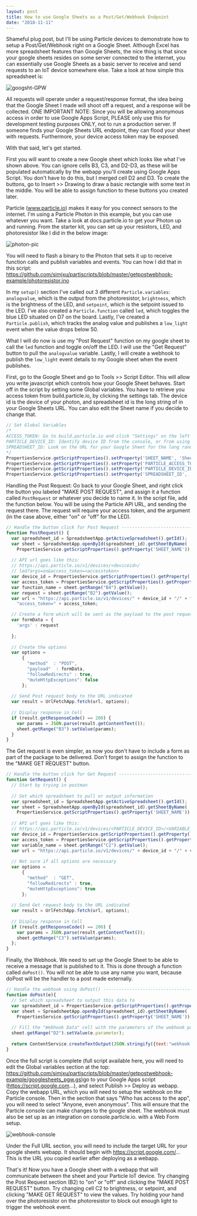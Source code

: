```yaml
---
layout: post
title: How to use Google Sheets as a Post/Get/Webhook Endpoint
date: "2018-11-11"
---
```


Shameful plug post, but I'll be using Particle devices to demonstrate how to setup a Post/Get/Webhook right on a Google Sheet. Although Excel has more spreadsheet features than Google Sheets, the nice thing is that since your google sheets resides on some server connected to the internet, you can essentially use Google Sheets as a basic server to receive and send requests to an IoT device somewhere else. Take a look at how simple this spreadsheet is:

![googsht-GPW](https://raw.githubusercontent.com/simjxu/simjxu.github.io/gh-pages/img/googlesht-getpostwebhk.jpg)

All requests will operate under a request/response format, the idea being that the Google Sheet I made will shoot off a request, and a response will be collected. ONE IMPORTANT NOTE: Since you will be allowing anonymous access in order to use Google Apps Script, PLEASE only use this for development testing purposes ONLY, not to run a production server. If someone finds your Google Sheets URL endpoint, they can flood your sheet with requests. Furthermore, your device access token may be exposed.

With that said, let's get started.

First you will want to create a new Google sheet which looks like what I've shown above. You can ignore cells B3, C3, and D2-D3, as these will be populated automatically by the webapp you'll create using Google Apps Script. You don't have to do this, but I merged cell D2 and D3. To create the buttons, go to Insert >> Drawing to draw a basic rectangle with some text in the middle. You will be able to assign function to these buttons you created later.

Particle (www.particle.io) makes it easy for you connect sensors to the internet. I'm using a Particle Photon in this example, but you can use whatever you want. Take a look at docs.particle.io to get your Photon up and running. From the starter kit, you can set up your resistors, LED, and photoresistor like I did in the below image:

![photon-pic](https://raw.githubusercontent.com/simjxu/simjxu.github.io/gh-pages/img/particle-photon.jpg)

You will need to flash a binary to the Photon that sets it up to receive function calls and publish variables and events. You can how I did that in this script: https://github.com/simjxu/partiscripts/blob/master/getpostwebhook-example/photoresistor.ino 

In my `setup()` section I've called out 3 different `Particle.variables`: `analogvalue`, which is the output from the photoresistor, `brightness`, which is the brightness of the LED, and `setpoint`, which is the setpoint issued to the LED. I've also created a `Particle.function` called `led`, which toggles the blue LED situated on D7 on the board. Lastly, I've created a `Particle.publish`, which tracks the analog value and publishes a `low_light` event when the value drops below 50. 

What I will do now is use my "Post Request" function on my google sheet to call the `led` function and toggle on/off the LED. I will use the "Get Request" button to pull the `analogvalue` variable. Lastly, I will create a webhook to publish the `low_light` event details to my Google sheet when the event publishes.

First, go to the Google Sheet and go to Tools >> Script Editor. This will allow you write javascript which controls how your Google Sheet behaves. Start off in the script by setting some Global variables. You have to retrieve you access token from build.particle.io, by clicking the settings tab. The device id is the device of your photon, and spreadsheet id is the long string of in your Google Sheets URL. You can also edit the Sheet name if you decide to change that.

```javascript
// Set Global Variables 
/* 
ACCESS_TOKEN: Go to build.particle.io and click "Settings" on the left side panel
PARTICLE_DEVICE_ID: Identify device ID from the console, or from using "particle list"
SPREADSHEET_ID: Look on the URL for your Google Sheet for the long random string
*/
PropertiesService.getScriptProperties().setProperty('SHEET_NAME', 'Sheet1');
PropertiesService.getScriptProperties().setProperty('PARTICLE_ACCESS_TOKEN', '<enter access token>');
PropertiesService.getScriptProperties().setProperty('PARTICLE_DEVICE_ID', '<enter device id>');
PropertiesService.getScriptProperties().setProperty('SPREADSHEET_ID', '<enter spreadsheetid>');
```

Handling the Post Request:
Go back to your Google Sheet, and right click the button you labeled "MAKE POST REQUEST", and assign it a function called `PostRequest` or whatever you decide to name it. In the script file, add the function below. You will be using the Particle API URL, and sending the request there. The request will require your access token, and the argument (in the case above, either "on" or "off" for the LED).

```javascript
// Handle the button click for Post Request -------------------------------------------------
function PostRequest() {
  var spreadsheet_id = SpreadsheetApp.getActiveSpreadsheet().getId();
  var sheet = SpreadsheetApp.openById(spreadsheet_id).getSheetByName( 
    PropertiesService.getScriptProperties().getProperty('SHEET_NAME'));
  
  // API url goes like this:
  // https://api.particle.io/v1/devices/<deviceid>/
  // led?args=on&access_token=<accesstoken>
  var device_id = PropertiesService.getScriptProperties().getProperty('PARTICLE_DEVICE_ID');
  var access_token = PropertiesService.getScriptProperties().getProperty('PARTICLE_ACCESS_TOKEN');
  var function_name = sheet.getRange("B4").getValue();
  var request = sheet.getRange("B2").getValue();
  var url = "https://api.particle.io/v1/devices/" + device_id + "/" + function_name + "?" + 
    "access_token=" + access_token;

  // Create a form which will be sent as the payload to the post request
  var formData = {
    'args' : request
    
  };
  
  // Create the options
  var options =
      {
        "method"  : "POST", 
        "payload"  : formData,
        "followRedirects" : true,
        "muteHttpExceptions": false
      };
  
  // Send Post request body to the URL indicated
  var result = UrlFetchApp.fetch(url, options);
  
  // Display response in Cell
  if (result.getResponseCode() == 200) {  
    var params = JSON.parse(result.getContentText());
    sheet.getRange("B3").setValue(params);
  }
}
```

The Get request is even simpler, as now you don't have to include a form as part of the package to be delivered. Don't forget to assign the function to the "MAKE GET REQUEST" button.

```javascript
// Handle the button click for Get Request -------------------------------------------------
function GetRequest() {
  // Start by trying in postman
  
  // Set which spreadsheet to pull or output information
  var spreadsheet_id = SpreadsheetApp.getActiveSpreadsheet().getId();
  var sheet = SpreadsheetApp.openById(spreadsheet_id).getSheetByName( 
    PropertiesService.getScriptProperties().getProperty('SHEET_NAME'));
  
  // API url goes like this: 
  // https://api.particle.io/v1/devices/<PARTICLE_DEVICE_ID>/<VARIABLE_NAME>?access_token=<PARTICLE_ACCESS_TOKEN>
  var device_id = PropertiesService.getScriptProperties().getProperty('PARTICLE_DEVICE_ID');
  var access_token = PropertiesService.getScriptProperties().getProperty('PARTICLE_ACCESS_TOKEN');
  var variable_name = sheet.getRange("C2").getValue();
  var url = "https://api.particle.io/v1/devices/" + device_id + "/" + variable_name + "?access_token=" + access_token
  
  // Not sure if all options are necessary
  var options =
      {
        "method"  : "GET",   
        "followRedirects" : true,
        "muteHttpExceptions": true
      };
  
  // Send Get request body to the URL indicated
  var result = UrlFetchApp.fetch(url, options);
  
  // Display response in Cell
  if (result.getResponseCode() == 200) {
    var params = JSON.parse(result.getContentText());
    sheet.getRange("C3").setValue(params);
  };
}
```

Finally, the Webhook. We need to set up the Google Sheet to be able to receive a message that is published to it. This is done through a function called `doPost()`. You will not be able to use any name you want, because doPost will be the handler to a post made externally.

```javascript
// Handle the webhook using doPost() -------------------------------------------------
function doPost(e){
  // Set which spreadsheet to output this data to
  var spreadsheet_id = PropertiesService.getScriptProperties().getProperty('SPREADSHEET_ID');
  var sheet = SpreadsheetApp.openById(spreadsheet_id).getSheetByName( 
    PropertiesService.getScriptProperties().getProperty('SHEET_NAME'));
  
  // Fill the "Webhook Data" cell with the parameters of the webhook package sent
  sheet.getRange("D2").setValue(e.parameter);
  
  return ContentService.createTextOutput(JSON.stringify({text:"webhook received"})).setMimeType(ContentService.MimeType.JSON);;
}
```
Once the full script is complete (full script available here, you will need to edit the Global variables section at the top: https://github.com/simjxu/partiscripts/blob/master/getpostwebhook-example/googlesheets_pgw.gs)go to your Google Apps script (https://script.google.com...), and select Publish >> Deploy as webapp. Copy the webapp URL, which you will need to setup the webhook on the Particle console. Then in the section that says "Who has access to the app", you will need to select "Anyone, even anonymous". This will ensure that the Particle console can make changes to the google sheet.
The webhook must also be set up as an integration on console.particle.io. with a Web Form setup. 

![webhook-console](https://raw.githubusercontent.com/simjxu/simjxu.github.io/gh-pages/img/webhooksetupconsole.jpg)

Under the Full URL section, you will need to include the target URL for your google sheets webapp. It should begin with https://script.google.com/... This is the URL you copied earlier after deploying as a webapp.

That's it! Now you have a Google sheet with a webapp that will communicate between the sheet and your Particle IoT device. Try changing the Post Request section (B2) to "on" or "off" and clicking the "MAKE POST REQUEST" button. Try changing cell C2 to brightness, or setpoint, and clicking "MAKE GET REQUEST" to view the values. Try holding your hand over the photoresistor on the photoresistor to block out enough light to trigger the webhook event.
